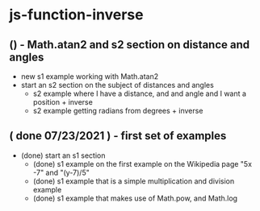# js-function-inverse

## () - Math.atan2 and s2 section on distance and angles
* new s1 example working with Math.atan2
* start an s2 section on the subject of distances and angles
  * s2 example where I have a distance, and and angle and I want a position + inverse
  * s2 example getting radians from degrees + inverse

## ( done 07/23/2021 ) - first set of examples
* (done) start an s1 section
  * (done) s1 example on the first example on the Wikipedia page "5x -7" and "(y-7)/5"
  * (done) s1 example that is a simple multiplication and division example
  * (done) s1 example that makes use of Math.pow, and Math.log